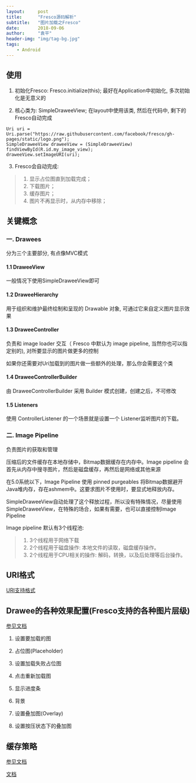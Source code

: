 ```yaml
---
layout:     post
title:      "Fresco源码解析"
subtitle:   "图片加载之Fresco"
date:       2018-09-06
author:     "袁平"
header-img: "img/tag-bg.jpg"
tags:
    - Android
---
```



## 使用

1. 初始化Fresco: Fresco.initialize(this); 最好在Application中初始化, 多次初始化是无意义的

2. 核心类为: SimpleDraweeView; 在layout中使用该类, 然后在代码中, 剩下的Fresco自动完成

```
Uri uri = Uri.parse("https://raw.githubusercontent.com/facebook/fresco/gh-pages/static/logo.png");
SimpleDraweeView draweeView = (SimpleDraweeView) findViewById(R.id.my_image_view);
draweeView.setImageURI(uri);
```

3. Fresco会自动完成: 
> 1. 显示占位图直到加载完成；
> 2. 下载图片；
> 3. 缓存图片；
> 4. 图片不再显示时，从内存中移除；



## 关键概念

### 一. Drawees

分为三个主要部分, 有点像MVC模式

#### 1.1 DraweeView

一般情况下使用SimpleDraweeView即可

#### 1.2 DraweeHierarchy

用于组织和维护最终绘制和呈现的 Drawable 对象, 可通过它来自定义图片显示效果

#### 1.3 DraweeController

负责和 image loader 交互（ Fresco 中默认为 image pipeline, 当然你也可以指定别的), 对所要显示的图片做更多的控制

如果你还需要对Uri加载到的图片做一些额外的处理，那么你会需要这个类

#### 1.4 DraweeControllerBuilder

由 DraweeControllerBuilder 采用 Builder 模式创建，创建之后，不可修改

#### 1.5 Listeners

使用 ControllerListener 的一个场景就是设置一个 Listener监听图片的下载。


###  二. Image Pipeline

负责图片的获取和管理

压缩后的文件缓存在本地存储中，Bitmap数据缓存在内存中。Image pipeline 会首先从内存中搜寻图片，然后是磁盘缓存，再然后是网络或其他来源

在5.0系统以下，Image Pipeline 使用 pinned purgeables 将Bitmap数据避开Java堆内存，存在ashmem中。这要求图片不使用时，要显式地释放内存。

SimpleDraweeView自动处理了这个释放过程，所以没有特殊情况，尽量使用SimpleDraweeView，在特殊的场合，如果有需要，也可以直接控制Image Pipeline

Image pipeline 默认有3个线程池:
> 1. 3个线程用于网络下载
> 2. 2个线程用于磁盘操作: 本地文件的读取，磁盘缓存操作。
> 3. 2个线程用于CPU相关的操作: 解码，转换，以及后处理等后台操作。


## URI格式

[URI支持格式](https://www.fresco-cn.org/docs/supported-uris.html)


## Drawee的各种效果配置(Fresco支持的各种图片层级)

[参见文档](https://www.fresco-cn.org/docs/drawee-branches.html)

1. 设置要加载的图

2. 占位图(Placeholder)

3. 设置加载失败占位图

4. 点击重新加载图

5. 显示进度条

6. 背景

7. 设置叠加图(Overlay)

8. 设置按压状态下的叠加图


## 缓存策略

[参见文档](https://www.fresco-cn.org/docs/caching.html)

















[文档](https://www.fresco-cn.org/docs/getting-started.html)
